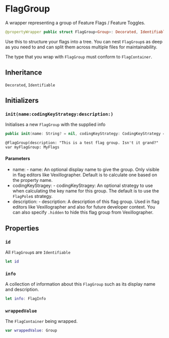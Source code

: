 # FlagGroup

A wrapper representing a group of Feature Flags / Feature Toggles.

``` swift
@propertyWrapper public struct FlagGroup<Group>:​ Decorated, Identifiable where Group:​ FlagContainer
```

Use this to structure your flags into a tree. You can nest `FlagGroup`s as deep
as you need to and can split them across multiple files for maintainability.

The type that you wrap with `FlagGroup` must conform to `FlagContainer`.

## Inheritance

`Decorated`, `Identifiable`

## Initializers

### `init(name:​codingKeyStrategy:​description:​)`

Initialises a new `FlagGroup` with the supplied info

``` swift
public init(name:​ String? = nil, codingKeyStrategy:​ CodingKeyStrategy = .default, description:​ FlagInfo)
```

``` 
@FlagGroup(description:​ "This is a test flag group. Isn't it grand?"
var myFlagGroup:​ MyFlags
```

#### Parameters

  - name:​ - name:​ An optional display name to give the group. Only visible in flag editors like Vexillographer. Default is to calculate one based on the property name.
  - codingKeyStragey:​ - codingKeyStragey:​ An optional strategy to use when calculating the key name for this group. The default is to use the `FlagPole`s strategy.
  - description:​ - description:​ A description of this flag group. Used in flag editors like Vexillographer and also for future developer context. You can also specify `.hidden` to hide this flag group from Vexillographer.

## Properties

### `id`

All `FlagGroup`s are `Identifiable`

``` swift
let id
```

### `info`

A collection of information about this `FlagGroup` such as its display name and description.

``` swift
let info:​ FlagInfo
```

### `wrappedValue`

The `FlagContainer` being wrapped.

``` swift
var wrappedValue:​ Group
```
